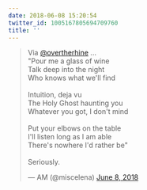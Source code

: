 ```yaml
---
date: 2018-06-08 15:20:54
twitter_id: 1005167805694709760
title: ''
---
```


<blockquote class="twitter-tweet"><p lang="en" dir="ltr">Via <a href="https://twitter.com/overtherhine?ref_src=twsrc%5Etfw">@overtherhine</a> ...<br>&quot;Pour me a glass of wine<br>Talk deep into the night<br>Who knows what we&#39;ll find<br><br>Intuition, deja vu<br>The Holy Ghost haunting you<br>Whatever you got, I don&#39;t mind<br><br>Put your elbows on the table<br>I&#39;ll listen long as I am able<br>There&#39;s nowhere I&#39;d rather be&quot;<br><br>Seriously.</p>&mdash; AM (@miscelena) <a href="https://twitter.com/miscelena/status/1005100695207403520?ref_src=twsrc%5Etfw">June 8, 2018</a></blockquote>
<script async src="https://platform.twitter.com/widgets.js" charset="utf-8"></script>
